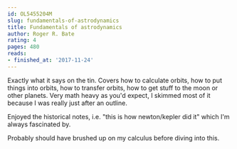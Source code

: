```yaml
---
id: OL5455204M
slug: fundamentals-of-astrodynamics
title: Fundamentals of astrodynamics
author: Roger R. Bate
rating: 4
pages: 480
reads:
- finished_at: '2017-11-24'
---
```

Exactly what it says on the tin. Covers how to calculate orbits, how to put things into orbits, how to transfer orbits, how to get stuff to the moon or other planets. Very math heavy as you'd expect, I skimmed most of it because I was really just after an outline.

Enjoyed the historical notes, i.e. "this is how newton/kepler did it" which I'm always fascinated by.

Probably should have brushed up on my calculus before diving into this.

